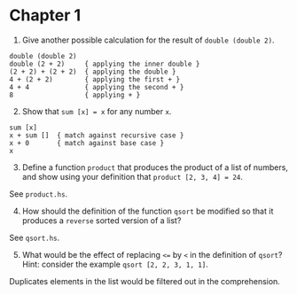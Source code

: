 # Chapter 1

1. Give another possible calculation for the result of `double (double 2)`.

```
double (double 2)
double (2 + 2)     { applying the inner double }
(2 + 2) + (2 + 2)  { applying the double }
4 + (2 + 2)        { applying the first + }
4 + 4              { applying the second + }
8                  { applying + }
```

2. Show that `sum [x] = x` for any number `x`.

```
sum [x]
x + sum []  { match against recursive case }
x + 0       { match against base case }
x
```

3. Define a function `product` that produces the product of a list of numbers,
   and show using your definition that `product [2, 3, 4] = 24`.

See `product.hs`.

4. How should the definition of the function `qsort` be modified so that it
   produces a `reverse` sorted version of a list?

See `qsort.hs`.
   
5. What would be the effect of replacing `<=` by `<` in the definition of
   `qsort`? Hint: consider the example `qsort [2, 2, 3, 1, 1]`.

Duplicates elements in the list would be filtered out in the comprehension.
